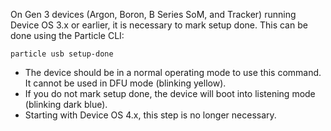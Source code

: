 On Gen 3 devices (Argon, Boron, B Series SoM, and Tracker) running Device OS 3.x or earlier, it is necessary to mark setup done. This can be done using the Particle CLI:

```
particle usb setup-done
```

- The device should be in a normal operating mode to use this command. It cannot be used in DFU mode (blinking yellow).
- If you do not mark setup done, the device will boot into listening mode (blinking dark blue).
- Starting with Device OS 4.x, this step is no longer necessary.

